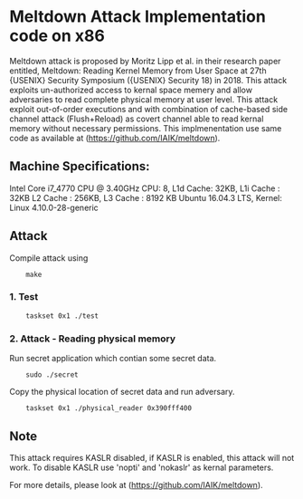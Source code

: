 # Meltdown Attack Implementation code on x86

Meltdown attack is proposed by Moritz Lipp et al. in their research paper entitled, Meltdown: Reading Kernel Memory from User Space at 27th {USENIX} Security Symposium ({USENIX} Security 18) in 2018. This attack exploits un-authorized access to kernal space memery and allow adversaries to read complete physical memory at user level. This attack exploit out-of-order executions and with combination of cache-based side channel attack (Flush+Reload) as covert channel able to read kernal memory without necessary permissions. This implmenentation use same code as available at (https://github.com/IAIK/meltdown).

## Machine Specifications:

Intel Core i7_4770 CPU @ 3.40GHz
CPU: 8, L1d Cache: 32KB, L1i Cache : 32KB L2 Cache : 256KB, L3 Cache : 8192 KB
Ubuntu 16.04.3 LTS, Kernel: Linux 4.10.0-28-generic

## Attack

Compile attack using
```
    make
```

### 1. Test

```
    taskset 0x1 ./test
```

### 2. Attack - Reading physical memory

Run secret application which contian some secret data.

```
    sudo ./secret
```

Copy the physical location of secret data and run adversary.

```
    taskset 0x1 ./physical_reader 0x390fff400
```

## Note

This attack requires KASLR disabled, if KASLR is enabled, this attack will not work. To disable KASLR use 'nopti' and 'nokaslr' as kernal parameters.

For more details, please look at (https://github.com/IAIK/meltdown).
